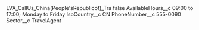<?xml version="1.0" encoding="UTF-8"?>
<CustomMetadata xmlns="http://soap.sforce.com/2006/04/metadata" xmlns:xsi="http://www.w3.org/2001/XMLSchema-instance" xmlns:xsd="http://www.w3.org/2001/XMLSchema">
    <label>LVA_CallUs_China(People&apos;sRepublicof)_Tra</label>
    <protected>false</protected>
    <values>
        <field>AvailableHours__c</field>
        <value xsi:type="xsd:string">09:00 to 17:00; Monday to Friday</value>
    </values>
    <values>
        <field>IsoCountry__c</field>
        <value xsi:type="xsd:string">CN</value>
    </values>
    <values>
        <field>PhoneNumber__c</field>
        <value xsi:type="xsd:string">555-0090</value>
    </values>
    <values>
        <field>Sector__c</field>
        <value xsi:type="xsd:string">TravelAgent</value>
    </values>
</CustomMetadata>
